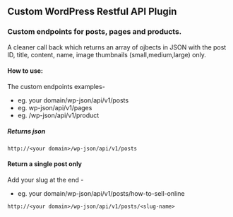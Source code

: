 ## Custom WordPress Restful API Plugin

### Custom endpoints for posts, pages and products.

A cleaner call back which returns an array of ojbects in JSON with the post ID, title, content, name, image thumbnails (small,medium,large) only.

#### How to use:

The custom endpoints examples-

- eg. your domain/wp-json/api/v1/posts
- eg. <your domain>wp-json/api/v1/pages
- eg. <your domain>/wp-json/api/v1/product

##### Returns json

`http://<your domain>/wp-json/api/v1/posts`

#### Return a single post only

Add your slug at the end -

- eg. your domain/wp-json/api/v1/posts/how-to-sell-online

`http://<your domain>/wp-json/api/v1/posts/<slug-name>`

